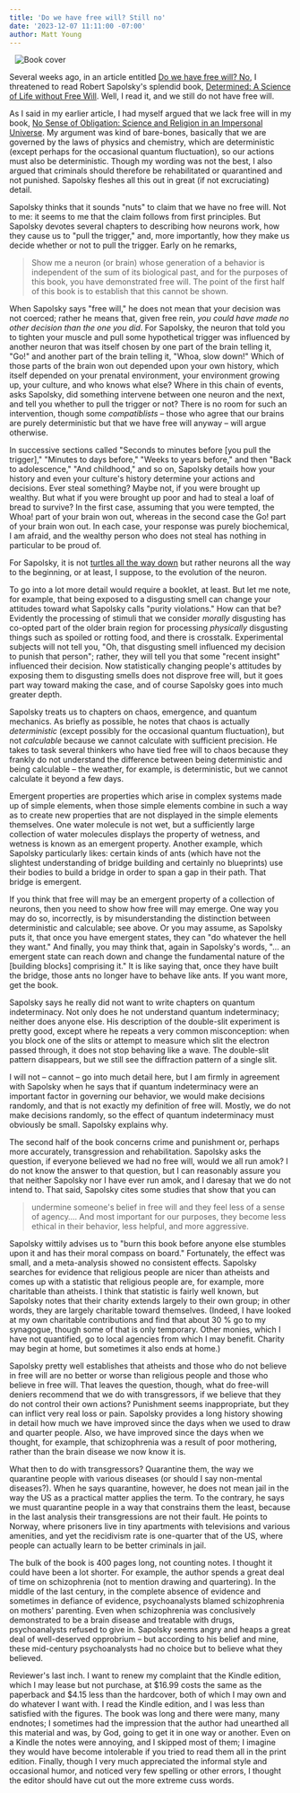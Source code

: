 ```yaml
---
title: 'Do we have free will? Still no'
date: '2023-12-07 11:11:00 -07:00'
author: Matt Young
---
```


<figure class="on-the-left-side" style="margin-top: 10px; margin-right: 40px; margin-bottom: 10px; margin-left: 10px;">
<img src="/uploads/2023/Sapolsky_Cover_600.jpg" alt="Book cover"/>
</figcaption>
</figure>

Several weeks ago, in an article entitled <a href="https://pandasthumb.org/archives/2023/10/do-we-have-free-will.html">Do we have free will? No</a>, I threatened to read Robert Sapolsky's splendid book, <a href="https://www.amazon.com/Determined-Science-Life-without-Free-ebook/dp/B0BSKQ5ZDM/">Determined: A Science of Life without Free Will</a>. Well, I read it, and we still do not have free will.

As I said in my earlier article, I had myself argued that we lack free will in my book, <a href="https://people.mines.edu/mmyoung/wp-content/uploads/sites/99/2019/01/Young_No_Sense_of_Obligation.pdf">No Sense of Obligation: Science and Religion in an Impersonal Universe</a>. My argument was kind of bare-bones, basically that we are governed by the laws of physics and chemistry, which are deterministic (except perhaps for the occasional quantum fluctuation), so our actions must also be deterministic. Though my wording was not the best, I also argued that criminals should therefore be rehabilitated or quarantined and not punished. Sapolsky fleshes all this out in great (if not excruciating) detail.

<!--more-->

Sapolsky thinks that it sounds "nuts" to claim that we have no free will. Not to me: it seems to me that the claim follows from first principles. But Sapolsky devotes several chapters to describing how neurons work, how they cause us to "pull the trigger," and, more importantly, how they make us decide whether or not to pull the trigger. Early on he remarks,

<blockquote> Show me a neuron (or brain) whose generation of a behavior is independent of the sum of its biological past, and for the purposes of this book, you have demonstrated free will. The point of the first half of this book is to establish that this cannot be shown.</blockquote>

When Sapolsky says "free will," he does not mean that your decision was not coerced; rather he means that, given free rein, <i>you could have made no other decision than the one you did</i>. For Sapolsky, the neuron that told you to tighten your muscle and pull some hypothetical trigger was influenced by another neuron that was itself chosen by one part of the brain telling it, "Go!" and another part of the brain telling it, "Whoa, slow down!" Which of those parts of the brain won out depended upon your own history, which itself depended on your prenatal environment, your environment growing up, your culture, and who knows what else? Where in this chain of events, asks Sapolsky, did something intervene between one neuron and the next, and tell you whether to pull the trigger or not? There is no room for such an intervention, though some <i>compatiblists</i> – those who agree that our brains are purely deterministic but that we have free will anyway – will argue otherwise.

In successive sections called "Seconds to minutes before [you pull the trigger]," "Minutes to days before," "Weeks to years before," and then "Back to adolescence," "And childhood," and so on, Sapolsky details how your history and even your culture's history determine your actions and decisions. Ever steal something? Maybe not, if you were brought up wealthy. But what if you were brought up poor and had to steal a loaf of bread to survive? In the first case, assuming that you were tempted, the Whoa! part of your brain won out, whereas in the second case the Go! part of your brain won out. In each case, your response was purely biochemical, I am afraid, and the wealthy person who does not steal has nothing in particular to be proud of.

For Sapolsky, it is not <a href="https://en.wikipedia.org/wiki/Turtles_all_the_way_down">turtles all the way down</a> but rather neurons all the way to the beginning, or at least, I suppose, to the evolution of the neuron.

To go into a lot more detail would require a booklet, at least. But let me note, for example, that being exposed to a disgusting smell can change your attitudes toward what Sapolsky calls "purity violations." How can that be? Evidently the processing of stimuli that we consider <i>morally</i> disgusting has co-opted part of the older brain region for processing <i>physically</i> disgusting things such as spoiled or rotting food, and there is crosstalk. Experimental subjects will not tell you, "Oh, that disgusting smell influenced my decision to punish that person"; rather, they will tell you that some "recent insight" influenced their decision. Now statistically changing people's attitudes by exposing them to disgusting smells does not disprove free will, but it goes part way toward making the case, and of course Sapolsky goes into much greater depth. 

Sapolsky treats us to chapters on chaos, emergence, and quantum mechanics. As briefly as possible, he notes that chaos is actually <i>deterministic</i> (except possibly for the occasional quantum fluctuation), but not <i>calculable</i> because we cannot calculate with sufficient precision. He takes to task several thinkers who have tied free will to chaos because they frankly do not understand the difference between being deterministic and being calculable – the weather, for example, is deterministic, but we cannot calculate it beyond a few days.

Emergent properties are properties which arise in complex systems made up of simple elements, when those simple elements combine in such a way as to create new properties that are not displayed in the simple elements themselves. One water molecule is not wet, but a sufficiently large collection of water molecules displays the property of wetness, and wetness is known as an emergent property. Another example, which Sapolsky particularly likes: certain kinds of ants (which have not the slightest understanding of bridge building and certainly no blueprints) use their bodies to build a bridge in order to span a gap in their path. That bridge is emergent.

If you think that free will may be an emergent property of a collection of neurons, then you need to show how free will may emerge. One way you may do so, incorrectly, is by misunderstanding the distinction between deterministic and calculable; see above. Or you may assume, as Sapolsky puts it, that once you have emergent states, they can "do whatever the hell they want." And finally, you may think that, again in Sapolsky's words, "… an emergent state can reach down and change the fundamental nature of the [building blocks] comprising it." It is like saying that, once they have built the bridge, those ants no longer have to behave like ants. If you want more, get the book.

Sapolsky says he really did not want to write chapters on quantum indeterminacy. Not only does he not understand quantum indeterminacy; neither does anyone else. His description of the double-slit experiment is pretty good, except where he repeats a very common misconception: when you block one of the slits or attempt to measure which slit the electron passed through, it does not stop behaving like a wave. The double-slit pattern disappears, but we still see the diffraction pattern of a single slit.

I will not – cannot – go into much detail here, but I am firmly in agreement with Sapolsky when he says that if quantum indeterminacy were an important factor in governing our behavior, we would make decisions randomly, and that is not exactly my definition of free will. Mostly, we do not make decisions randomly, so the effect of quantum indeterminacy must obviously be small. Sapolsky explains why.

The second half of the book concerns crime and punishment or, perhaps more accurately, transgression and rehabilitation. Sapolsky asks the question, if everyone believed we had no free will, would we all run amok? I do not know the answer to that question, but I can reasonably assure you that neither Sapolsky nor I have ever run amok, and I daresay that we do not intend to. That said, Sapolsky cites some studies that show that you can

<blockquote> undermine someone's belief in free will and they feel less of a sense of agency…. And most important for our purposes, they become less ethical in their behavior, less helpful, and more aggressive. </blockquote>

Sapolsky wittily advises us to "burn this book before anyone else stumbles upon it and has their moral compass on board." Fortunately, the effect was small, and a meta-analysis showed no consistent effects. Sapolsky searches for evidence that religious people are nicer than atheists and comes up with a statistic that religious people are, for example, more charitable than atheists. I think that statistic is fairly well known, but Sapolsky notes that their charity extends largely to their own group; in other words, they are largely charitable toward themselves. (Indeed, I have looked at my own charitable contributions and find that about 30&nbsp;% go to my synagogue, though some of that is only temporary. Other monies, which I have not quantified, go to local agencies from which I may benefit. Charity may begin at home, but sometimes it also ends at home.)

Sapolsky pretty well establishes that atheists and those who do not believe in free will are no better or worse than religious people and those who believe in free will. That leaves the question, though, what do free-will deniers recommend that we do with transgressors, if we believe that they do not control their own actions? Punishment seems inappropriate, but they can inflict very real loss or pain. Sapolsky provides a long history showing in detail how much we have improved since the days when we used to draw and quarter people. Also, we have improved since the days when we thought, for example, that schizophrenia was a result of poor mothering, rather than the brain disease we now know it is. 

What then to do with transgressors? Quarantine them, the way we quarantine people with various diseases (or should I say non-mental diseases?). When he says quarantine, however, he does not mean jail in the way the US as a practical matter applies the term. To the contrary, he says we must quarantine people in a way that constrains them the least, because in the last analysis their transgressions are not their fault. He points to Norway, where prisoners live in tiny apartments with televisions and various amenities, and yet the recidivism rate is one-quarter that of the US, where people can actually learn to be better criminals in jail.

The bulk of the book is 400 pages long, not counting notes. I thought it could have been a lot shorter. For example, the author spends a great deal of time on schizophrenia (not to mention drawing and quartering). In the middle of the last century, in the complete absence of evidence and sometimes in defiance of evidence, psychoanalysts blamed schizophrenia on mothers' parenting. Even when schizophrenia was conclusively demonstrated to be a brain disease and treatable with drugs, psychoanalysts refused to give in. Sapolsky seems angry and heaps a great deal of well-deserved opprobrium – but according to his belief and mine, these mid-century psychoanalysts had no choice but to believe what they believed.

Reviewer's last inch. I want to renew my complaint that the Kindle edition, which I may lease but not purchase, at $16.99 costs the same as the paperback and $4.15 less than the hardcover, both of which I may own and do whatever I want with. I read the Kindle edition, and I was less than satisfied with the figures. The book was long and there were many, many endnotes; I sometimes had the impression that the author had unearthed all this material and was, by God, going to get it in one way or another. Even on a Kindle the notes were annoying, and I skipped most of them; I imagine they would have become intolerable if you tried to read them all in the print edition. Finally, though I very much appreciated the informal style and occasional humor, and noticed very few spelling or other errors, I thought the editor should have cut out the more extreme cuss words.
